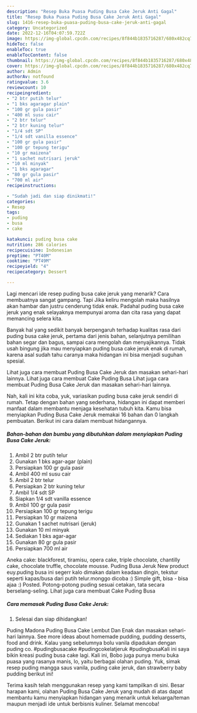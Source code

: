```yaml
---
description: "Resep Buka Puasa Puding Busa Cake Jeruk Anti Gagal"
title: "Resep Buka Puasa Puding Busa Cake Jeruk Anti Gagal"
slug: 1416-resep-buka-puasa-puding-busa-cake-jeruk-anti-gagal
category: Uncategorized
date: 2022-12-16T04:07:59.722Z
image: https://img-global.cpcdn.com/recipes/8f844b1835716287/680x482cq70/puding-busa-cake-jeruk-foto-resep-utama.jpg
hideToc: false
enableToc: true
enableTocContent: false
thumbnail: https://img-global.cpcdn.com/recipes/8f844b1835716287/680x482cq70/puding-busa-cake-jeruk-foto-resep-utama.jpg
cover: https://img-global.cpcdn.com/recipes/8f844b1835716287/680x482cq70/puding-busa-cake-jeruk-foto-resep-utama.jpg
author: Admin
authorAv: notfound
ratingvalue: 3.6
reviewcount: 10
recipeingredient:
- "2 btr putih telur"
- "1 bks agaragar plain"
- "100 gr gula pasir"
- "400 ml susu cair"
- "2 btr telur"
- "2 btr kuning telur"
- "1/4 sdt SP"
- "1/4 sdt vanilla essence"
- "100 gr gula pasir"
- "100 gr tepung terigu"
- "10 gr maizena"
- "1 sachet nutrisari jeruk"
- "10 ml minyak"
- "1 bks agaragar"
- "80 gr gula pasir"
- "700 ml air"
recipeinstructions:

- "Sudah jadi dan siap dinikmati!"
categories:
- Resep
tags:
- puding
- busa
- cake

katakunci: puding busa cake 
nutrition: 286 calories
recipecuisine: Indonesian
preptime: "PT40M"
cooktime: "PT49M"
recipeyield: "4"
recipecategory: Dessert

---
```



Lagi mencari ide resep puding busa cake jeruk yang menarik? Cara membuatnya sangat gampang. Tapi Jika keliru mengolah maka hasilnya akan hambar dan justru cenderung tidak enak. Padahal puding busa cake jeruk yang enak selayaknya mempunyai aroma dan cita rasa yang dapat memancing selera kita.


Banyak hal yang sedikit banyak berpengaruh terhadap kualitas rasa dari puding busa cake jeruk, pertama dari jenis bahan, selanjutnya pemilihan bahan segar dan bagus, sampai cara mengolah dan menyajikannya. Tidak usah bingung jika mau menyiapkan puding busa cake jeruk enak di rumah, karena asal sudah tahu caranya maka hidangan ini bisa menjadi suguhan spesial.

Lihat juga cara membuat Puding Busa Cake Jeruk dan masakan sehari-hari lainnya. Lihat juga cara membuat Cake Puding Busa Lihat juga cara membuat Puding Busa Cake Jeruk dan masakan sehari-hari lainnya.


Nah, kali ini kita coba, yuk, variasikan puding busa cake jeruk sendiri di rumah. Tetap dengan bahan yang sederhana, hidangan ini dapat memberi manfaat dalam membantu menjaga kesehatan tubuh kita. Kamu bisa menyiapkan Puding Busa Cake Jeruk memakai 16 bahan dan 0 langkah pembuatan. Berikut ini cara dalam membuat hidangannya.

<!--inarticleads1-->

##### Bahan-bahan dan bumbu yang dibutuhkan dalam menyiapkan Puding Busa Cake Jeruk:

1. Ambil 2 btr putih telur
1. Gunakan 1 bks agar-agar (plain)
1. Persiapkan 100 gr gula pasir
1. Ambil 400 ml susu cair
1. Ambil 2 btr telur
1. Persiapkan 2 btr kuning telur
1. Ambil 1/4 sdt SP
1. Siapkan 1/4 sdt vanilla essence
1. Ambil 100 gr gula pasir
1. Persiapkan 100 gr tepung terigu
1. Persiapkan 10 gr maizena
1. Gunakan 1 sachet nutrisari (jeruk)
1. Gunakan 10 ml minyak
1. Sediakan 1 bks agar-agar
1. Gunakan 80 gr gula pasir
1. Persiapkan 700 ml air


Aneka cake: blackforest, tiramisu, opera cake, triple chocolate, chantilly cake, chocolate truffle, chocolate mousse. Puding Busa Jeruk New product euy.puding busa ini segerr kalo dimakan dalam keadaan dingin, tekstur seperti kapas/busa dari putih telur.monggo dicoba :) Simple gift, bisa - bisa ajaa :) Posted. Potong-potong puding sesuai cetakan, tata secara berselang-seling. Lihat juga cara membuat Cake Puding Busa 

<!--inarticleads2-->

##### Cara memasak Puding Busa Cake Jeruk:


1. Selesai dan siap dihidangkan!

Puding Madona Puding Busa Cake Lembut Dan Enak dan masakan sehari-hari lainnya. See more ideas about homemade pudding, pudding desserts, food and drink. Kalau yang sebelumnya bolu vanila dipadukan dengan puding co. #pudingbusacake #pudingcokelatjeruk #pudingbusaKali ini saya bikin kreasi puding busa cake lagi. Kali ini, Bobo juga punya menu buka puasa yang rasanya manis, lo, yaitu berbagai olahan puding. Yuk, simak resep puding mangga saus vanila, puding cake jeruk, dan strawberry baby pudding berikut ini! 

Terima kasih telah menggunakan resep yang kami tampilkan di sini. Besar harapan kami, olahan Puding Busa Cake Jeruk yang mudah di atas dapat membantu kamu menyiapkan hidangan yang menarik untuk keluarga/teman maupun menjadi ide untuk berbisnis kuliner. Selamat mencoba!
